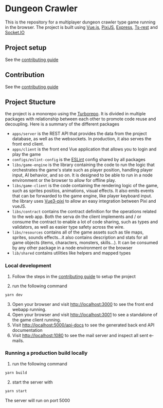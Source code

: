 # Dungeon Crawler

This is the repository for a multiplayer dungeon crawler type game running in the browser. The project is built using [Vue.js](https://vuejs.org/), [PixiJS](https://pixijs.com/), [Express](https://expressjs.com/), [Ts-rest](https://ts-rest.com/) and [Socket.IO](https://socket.io/)

## Project setup

See the [contributing guide](./CONTRIBUTING.md)

## Contribution

See the [contributing guide](./CONTRIBUTING.md)

## Project Stucture

the project is a monorepo using the [Turborepo](https://turbo.build/). It is divided in multiple packages with relationship between each other to promote code reuse and decoupling. Here is a summary of the different packages

- `apps/server` is the REST API that provides the data from the project database, as well as the websockets. In production, it also serves the front end client.
- `apps/client` is the front end Vue application that allows you to login and play the game
- `configs/eslint-config` is the [ESLint](https://eslint.org/) config shared by all packages
- `libs/game-engine` is the library containing the code to run the logic that orchestrates the game's state such as player position, handling player input, AI behavior, and so on. It is designed to be able to run in a node environment or the browser to allow for offline play.
- `libs/game-client` is the code containing the rendering logic of the game, such as sprites positios, animations, visual effects. It also emits events that can be forwarded to the game engine, like player keyboard input. the library uses [Vue3-pixi](https://vue3-pixi.vercel.app/) to allow an easy integration between Pixi and vueJS.
- `libs/contract` contains the contract definition for the operations related to the web app. Both the serva dn the client implements and / or consume the contract to enable a lot of code sharing, such as types and validators, as well as easier type safety across the wire.
- `libs/resources` contains all of the game assets such as tile maps, sprites, sounds effects...it also contains description and stats for all game objects (items, characters, monsters, skills...). It can be consumed by any other package in a node environment or the browser
- `lib/shared` contains utilities like helpers and mapped types

### Local development

1. Follow the steps in the [contributing guide](./CONTRIBUTING.md) to setup the project

2. run the following command

```sh
yarn dev
```

3. Open your browser and visit <http://localhost:3000> to see the front end webapp running.
4. Open your browser and visit <http://localhost:3001> to see a standalone of the game client running.
5. Visit <http://localhost:5000/api-docs> to see the generated back end API documentation
6. Visit <http://localhost:1080> to see the mail server and inspect all sent e-mails.

### Running a production build locally

1. run the following command

```sh
yarn build
```

2. start the server with

```sh
yarn start
```

The server will run on port 5000
